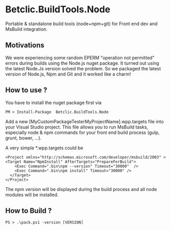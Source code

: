 # Betclic.BuildTools.Node
Portable & standalone build tools (node+npm+git) for Front end dev and MsBuild integration. 

Motivations
---------------
We were experiencing some random EPERM "operation not permitted" errors during builds using the Node.js nuget package. It turned out using the latest Node.Js version solved the problem. So we packaged the latest version of Node.js, Npm and Git and it worked like a charm!
 
How to use ?
--------------

You have to install the nuget package first via

`
PM > Install-Package  Betclic.BuildTools.Node
`

Add a new [MyCustomPackageTesterMyProjectName].wpp.targets file into your Visual Studio project. This file allows you to run MsBuild tasks, especially node & npm commands for your front end build process (gulp, grunt, bower, ...).

A very simple *.wpp.targets could be

```
<Project xmlns="http://schemas.microsoft.com/developer/msbuild/2003" >
<Target Name="NpmInstall" AfterTargets="PrepareForBuild">
    <Exec Command=".bin\npm --version" Timeout="30000"  />
    <Exec Command=".bin\npm install" Timeout="30000" />
  </Target>
</Project>
```

The npm version will be displayed during the build process and all node modules will be installed.


How to Build ?
--------------

`
PS > .\pack.ps1 -version [VERSION]
`
